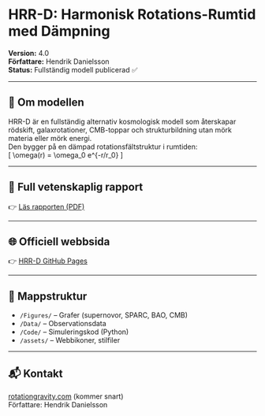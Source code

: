 # HRR-D: Harmonisk Rotations-Rumtid med Dämpning

**Version:** 4.0  
**Författare:** Hendrik Danielsson  
**Status:** Fullständig modell publicerad ✅

---

## 📘 Om modellen
HRR-D är en fullständig alternativ kosmologisk modell som återskapar rödskift, galaxrotationer, CMB-toppar och strukturbildning utan mörk materia eller mörk energi.  
Den bygger på en dämpad rotationsfältstruktur i rumtiden:  
\[
\omega(r) = \omega_0 e^{-r/r_0}
\]

---

## 📄 Full vetenskaplig rapport
👉 [Läs rapporten (PDF)](HRR-D_v4.0_Full_Rapport.pdf)

---

## 🌐 Officiell webbsida
👉 [HRR-D GitHub Pages](https://rotationgravity.github.io/HRR-D/)

---

## 📂 Mappstruktur
- `/Figures/` – Grafer (supernovor, SPARC, BAO, CMB)
- `/Data/` – Observationsdata
- `/Code/` – Simuleringskod (Python)
- `/assets/` – Webbikoner, stilfiler

---

## 📬 Kontakt
[rotationgravity.com](http://rotationgravity.com) (kommer snart)  
Författare: Hendrik Danielsson
